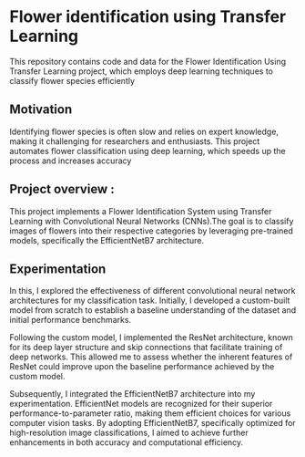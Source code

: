 <h1>Flower identification using Transfer Learning</h1>
<p>This repository contains code and data for the Flower Identification Using Transfer Learning project, which employs deep learning techniques to classify flower species efficiently</p>
<h2> Motivation </h2>

<p>Identifying flower species is often slow and relies on expert knowledge, making it challenging for researchers and enthusiasts. This project automates flower classification using deep learning, which speeds up the process and increases accuracy</p>
<h2>Project overview :</h2>


<p> This project implements a Flower Identification System using Transfer Learning with Convolutional Neural Networks (CNNs).The goal is to classify images of flowers into their respective categories by leveraging pre-trained models, specifically the EfficientNetB7 architecture.</p>
<h2>Experimentation</h2>


<p>    In this, I explored the effectiveness of different convolutional neural network architectures for my classification task. Initially, I developed a custom-built model from scratch to establish a baseline understanding of the dataset and initial performance benchmarks.</p>
<p>    Following the custom model, I implemented the ResNet architecture, known for its deep layer structure and skip connections that facilitate training of deep networks. This allowed me to assess whether the inherent features of ResNet could improve upon the baseline performance achieved by the custom model.</p>
<p>    Subsequently, I integrated the EfficientNetB7 architecture into my experimentation. EfficientNet models are recognized for their superior performance-to-parameter ratio, making them efficient choices for various computer vision tasks. By adopting EfficientNetB7, specifically optimized for high-resolution image classifications, I aimed to achieve further enhancements in both accuracy and computational efficiency.</p>
